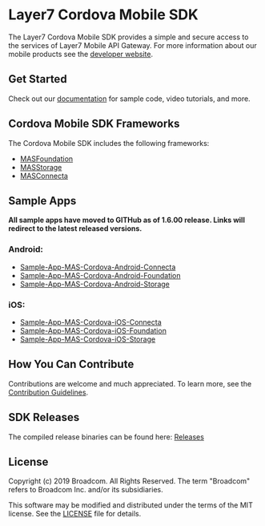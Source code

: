 # Layer7 Cordova Mobile SDK

The Layer7 Cordova Mobile SDK provides a simple and secure access to the services of Layer7 Mobile API Gateway. For more information about our mobile products see the [developer website](http://techdocs.broadcom.com/content/broadcom/techdocs/us/en/ca-enterprise-software/layer7-api-management/mobile-sdk-for-ca-mobile-api-gateway/2-1.html).

## Get Started
Check out our [documentation](http://techdocs.broadcom.com/content/broadcom/techdocs/us/en/ca-enterprise-software/layer7-api-management/mobile-sdk-for-ca-mobile-api-gateway/2-1.html) for sample code, video tutorials, and more.  

## Cordova Mobile SDK Frameworks
The Cordova Mobile SDK includes the following frameworks:

* [MASFoundation](https://github.com/CAAPIM/Cordova-MAS-Foundation)
* [MASStorage](https://github.com/CAAPIM/Cordova-MAS-Storage)
* [MASConnecta](https://github.com/CAAPIM/Cordova-MAS-Connecta)

## Sample Apps
**All sample apps have moved to GITHub as of 1.6.00 release. Links will redirect to the latest released versions.**

### Android:     
- [Sample-App-MAS-Cordova-Android-Connecta](https://github.com/CAAPIM/Sample-App-MAS-Cordova-Android-Connecta)
- [Sample-App-MAS-Cordova-Android-Foundation](https://github.com/CAAPIM/Sample-App-MAS-Cordova-Android-Foundation)
- [Sample-App-MAS-Cordova-Android-Storage](https://github.com/CAAPIM/Sample-App-MAS-Cordova-Android-Storage)

### iOS: 
- [Sample-App-MAS-Cordova-iOS-Connecta](https://github.com/CAAPIM/Sample-App-MAS-Cordova-iOS-Connecta)
- [Sample-App-MAS-Cordova-iOS-Foundation](https://github.com/CAAPIM/Sample-App-MAS-Cordova-iOS-Foundation)
- [Sample-App-MAS-Cordova-iOS-Storage](https://github.com/CAAPIM/Sample-App-MAS-Cordova-iOS-Storage)

## How You Can Contribute
Contributions are welcome and much appreciated. To learn more, see the [Contribution Guidelines](https://github.com/CAAPIM/Cordova-MAS-SDK/blob/develop/CONTRIBUTING.md).

## SDK Releases
The compiled release binaries can be found here: [Releases][Releases]

## License
Copyright (c) 2019 Broadcom. All Rights Reserved.
The term "Broadcom" refers to Broadcom Inc. and/or its subsidiaries.

This software may be modified and distributed under the terms of the MIT license. See the [LICENSE](https://github.com/CAAPIM/Cordova-MAS-SDK/blob/master/LICENSE) file for details.

[techdocs.broadcom.com]: http://techdocs.broadcom.com/content/broadcom/techdocs/us/en/ca-enterprise-software/layer7-api-management/mobile-sdk-for-ca-mobile-api-gateway/2-1.html
[docs]: http://techdocs.broadcom.com/content/broadcom/techdocs/us/en/ca-enterprise-software/layer7-api-management/mobile-sdk-for-ca-mobile-api-gateway/2-1.html
[blog]: http://techdocs.broadcom.com/content/broadcom/techdocs/us/en/ca-enterprise-software/layer7-api-management/mobile-sdk-for-ca-mobile-api-gateway/2-1.html

[MASFoundation]: https://github.com/CAAPIM/Cordova-MAS-Foundation
[MASStorage]: https://github.com/CAAPIM/Cordova-MAS-Storage
[MASConnecta]: https://github.com/CAAPIM/Cordova-MAS-Connecta
[Releases]: https://github.com/CAAPIM/Releases
[contributing]: /CONTRIBUTING.md
[license-link]: /LICENSE
